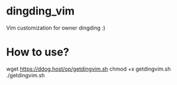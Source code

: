 # dingding_vim
Vim customization for owner dingding :)

# How to use?
wget https://ddog.host/op/getdingvim.sh
chmod +x getdingvim.sh
./getdingvim.sh
